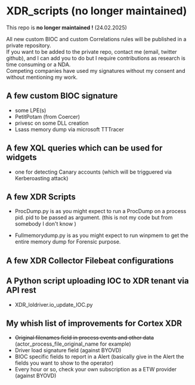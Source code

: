 # XDR_scripts (no longer maintained)

This repo is **no longer maintained !**  (24.02.2025)   
  
All new custom BIOC and custom Correlations rules will be published in a private repository.  
If you want to be added to the private repo, contact me (email, twitter github), and I can add you to do but I require contributions as research is time consuming or a NDA.  
Competing companies have used my signatures without my consent and without mentioning my work.  



##  A few custom BIOC signature
- some LPE(s) 
- PetitPotam (from Coercer)
- privesc on some DLL creation
- Lsass memory dump via microsoft TTTracer

## A few XQL queries which can be used for widgets
- one for detecting Canary accounts (which will be trigguered via Kerberoasting attack)  

## A few XDR Scripts

- ProcDump.py is as you might expect to run a ProcDump on a process pid. pid to be passed as argument. (this is not my code but from somebody I don't know )

- Fullmemorydump.py is as you might expect to run winpmem to get the entire memory dump for Forensic purpose.

## A few XDR Collector Filebeat configurations
  
  
## A Python script uploading IOC to XDR tenant via API rest

- XDR_loldriver.io_update_IOC.py


## My whish list of improvements for Cortex XDR  

- ~~Original filenames field in process events and other data~~ (actor_process_file_original_name for example)
- Driver load signature field (against BYOVD)
- BIOC specific fields to report in a Alert (basically give in the Alert the fields you want to show to the operator)
- Every hour or so, check your own subscription as a ETW provider (against BYOVD)
